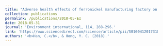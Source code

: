 ```yaml
---
title: "Adverse health effects of ferronickel manufacturing factory on local residents: An interrupted time series analysis"
collection: publications
permalink: /publications/2018-05-EI
date: 2018-05-31
journal: 'Environment international, 114, 288-296.'
link: 'https://www.sciencedirect.com/science/article/pii/S0160412017318603?casa_token=UrC8X9Kr6woAAAAA:TTJFEvJJl0_9f-ORJQK3StizFATRYrcFPbc3CAYV7Xqn5N3uu0HPvIv3nxKCtVh1QApGBZ60N0s'
authors: '<b>Han, C.</b>, & Hong, Y. C. (2018).'
---
```

